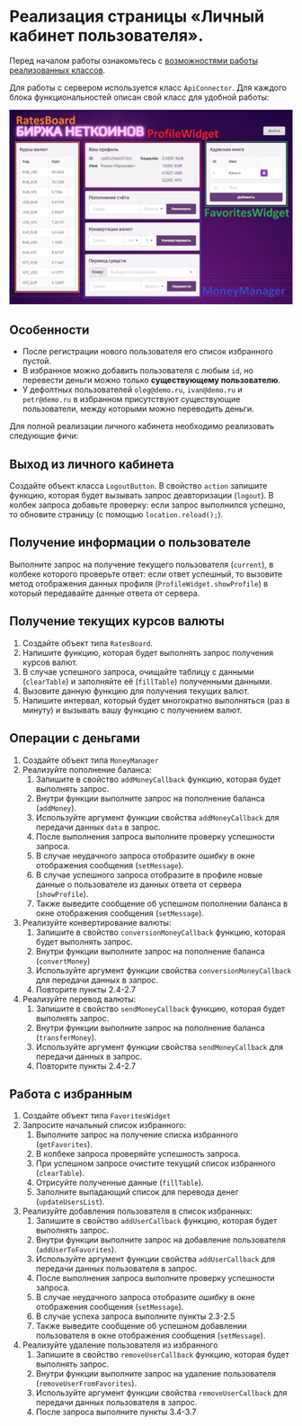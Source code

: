 # Реализация страницы «Личный кабинет пользователя».

Перед началом работы ознакомьтесь с [возможностями работы реализованных классов](./classes_description.md).

Для работы с сервером используется класс `ApiConnector`. Для каждого блока функциональностей описан свой класс для удобной работы:

![](./../img/markedhomepage.png)

## Особенности
* После регистрации нового пользователя его список избранного пустой. 
* В избранное можно добавить пользователя с любым `id`, но перевести деньги можно только **существующему пользователю**.
* У дефолтных пользователей `oleg@demo.ru`, `ivan@demo.ru` и `petr@demo.ru` в избранном присутствуют существующие пользователи, между которыми можно переводить деньги.

Для полной реализации личного кабинета необходимо реализовать следующие фичи:
## Выход из личного кабинета
Создайте объект класса `LogoutButton`. В свойство `action` запишите функцию, которая будет вызывать запрос деавторизации (`logout`). В колбек запроса добавьте проверку: если запрос выполнился успешно, то обновите страницу (с помощью `location.reload();`).

## Получение информации о пользователе
Выполните запрос на получение текущего пользователя (`current`), в колбеке которого проверьте ответ: если ответ успешный, то вызовите метод отображения данных профиля (`ProfileWidget.showProfile`) в который передавайте данные ответа от сервера.

## Получение текущих курсов валюты
1. Создайте объект типа `RatesBoard`.
2. Напишите функцию, которая будет выполнять запрос получения курсов валют.
3. В случае успешного запроса, очищайте таблицу с данными (`clearTable`) и заполняйте её (`fillTable`) полученными данными.
4. Вызовите данную функцию для получения текущих валют.
5. Напишите интервал, который будет многократно выполняться (раз в минуту) и вызывать вашу функцию с получением валют.

## Операции с деньгами
1. Создайте объект типа `MoneyManager`
2. Реализуйте пополнение баланса:
    1. Запишите в свойство `addMoneyCallback` функцию, которая будет выполнять запрос.
    2. Внутри функции выполните запрос на пополнение баланса (`addMoney`).
    3. Используйте аргумент функции свойства `addMoneyCallback` для передачи данных `data` в запрос.
    4. После выполнения запроса выполните проверку успешности запроса.
    5. В случае неудачного запроса отобразите *ошибку* в окне отображения сообщения (`setMessage`).
    6. В случае успешного запроса отобразите в профиле новые данные о пользователе из данных ответа от сервера (`showProfile`).
    7. Также выведите сообщение об успешном пополнении баланса в окне отображения сообщения (`setMessage`).
3. Реализуйте конвертирование валюты:
    1. Запишите в свойство `conversionMoneyCallback` функцию, которая будет выполнять запрос.
    2. Внутри функции выполните запрос на пополнение баланса (`convertMoney`)
    3. Используйте аргумент функции свойства `conversionMoneyCallback` для передачи данных в запрос.
    4. Повторите пункты 2.4-2.7
4. Реализуйте перевод валюты:
    1. Запишите в свойство `sendMoneyCallback` функцию, которая будет выполнять запрос.
    2. Внутри функции выполните запрос на пополнение баланса (`transferMoney`).
    3. Используйте аргумент функции свойства `sendMoneyCallback` для передачи данных в запрос.
    4. Повторите пункты 2.4-2.7

## Работа с избранным
1. Создайте объект типа `FavoritesWidget`
2. Запросите начальный список избранного:
    1. Выполните запрос на получение списка избранного (`getFavorites`).
    2. В колбеке запроса проверяйте успешность запроса.
    3. При успешном запросе очистите текущий список избранного (`clearTable`).
    4. Отрисуйте полученные данные (`fillTable`).
    5. Заполните выпадающий список для перевода денег (`updateUsersList`).
3. Реализуйте добавления пользователя в список избранных:
    1. Запишите в свойство `addUserCallback` функцию, которая будет выполнять запрос.
    2. Внутри функции выполните запрос на добавление пользователя (`addUserToFavorites`).
    3. Используйте аргумент функции свойства `addUserCallback` для передачи данных пользователя в запрос.
    4. После выполнения запроса выполните проверку успешности запроса.
    5. В случае неудачного запроса отобразите *ошибку* в окне отображения сообщения (`setMessage`).
    6. В случае успеха запроса выполните пункты 2.3-2.5
    7. Также выведите сообщение об успешном добавлении пользователя в окне отображения сообщения (`setMessage`).
4. Реализуйте удаление пользователя из избранного
    1. Запишите в свойство `removeUserCallback` функцию, которая будет выполнять запрос.
    2. Внутри функции выполните запрос на удаление пользователя (`removeUserFromFavorites`).
    3. Используйте аргумент функции свойства `removeUserCallback` для передачи данных пользователя в запрос.
    4. После запроса выполните пункты 3.4-3.7
